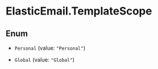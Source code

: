 # ElasticEmail.TemplateScope

## Enum


* `Personal` (value: `"Personal"`)

* `Global` (value: `"Global"`)


